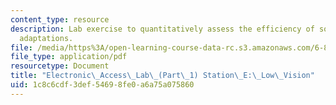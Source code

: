 ```yaml
---
content_type: resource
description: Lab exercise to quantitatively assess the efficiency of some common low-vision
  adaptations.
file: /media/https%3A/open-learning-course-data-rc.s3.amazonaws.com/6-811-principles-and-practice-of-assistive-technology-fall-2014/1c8c6cdf3def54698fe0a6a75a075860_MIT6_811F14_LowVision.pdf
file_type: application/pdf
resourcetype: Document
title: "Electronic\_Access\_Lab\_(Part\_1) Station\_E:\_Low\_Vision"
uid: 1c8c6cdf-3def-5469-8fe0-a6a75a075860
---
```

